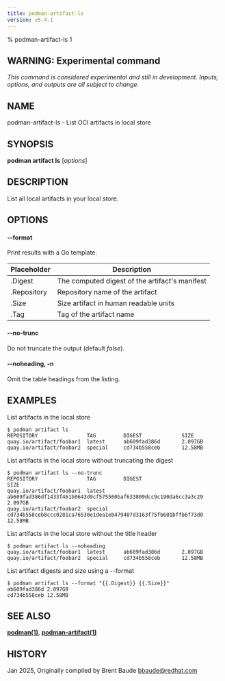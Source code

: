 ```yaml
---
title: podman-artifact-ls
version: v5.4.1
---
```


% podman-artifact-ls 1


## WARNING: Experimental command
*This command is considered experimental and still in development. Inputs, options, and outputs are all
subject to change.*

## NAME
podman\-artifact\-ls - List OCI artifacts in local store

## SYNOPSIS
**podman artifact ls** [*options*]

## DESCRIPTION

List all local artifacts in your local store.

## OPTIONS

#### **--format**

Print results with a Go template.

| **Placeholder** | **Description**                                |
|-----------------|------------------------------------------------|
| .Digest         | The computed digest of the artifact's manifest |
| .Repository     | Repository name of the artifact                |
| .Size           | Size artifact in human readable units          |
| .Tag            | Tag of the artifact name                       |


[//]: # (BEGIN included file options/no-trunc.md)
#### **--no-trunc**

Do not truncate the output (default *false*).

[//]: # (END   included file options/no-trunc.md)


[//]: # (BEGIN included file options/noheading.md)
#### **--noheading**, **-n**

Omit the table headings from the listing.

[//]: # (END   included file options/noheading.md)

## EXAMPLES

List artifacts in the local store
```
$ podman artifact ls
REPOSITORY                TAG         DIGEST             SIZE
quay.io/artifact/foobar1  latest      ab609fad386d       2.097GB
quay.io/artifact/foobar2  special     cd734b558ceb       12.58MB
```

List artifacts in the local store without truncating the digest
```
$ podman artifact ls --no-trunc
REPOSITORY                TAG         DIGEST                                                              SIZE
quay.io/artifact/foobar1  latest      ab609fad386df1433f461b0643d9cf575560baf633809dcc9c190da6cc3a3c29    2.097GB
quay.io/artifact/foobar2  special     cd734b558ceb8ccc0281ca76530e1dea1eb479407d3163f75fb601bffb6f73d0    12.58MB
```

List artifacts in the local store without the title header
```
$ podman artifact ls --noheading
quay.io/artifact/foobar1  latest      ab609fad386d       2.097GB
quay.io/artifact/foobar2  special     cd734b558ceb       12.58MB
```

List artifact digests and size using a --format
```
$ podman artifact ls --format "{{.Digest}} {{.Size}}"
ab609fad386d 2.097GB
cd734b558ceb 12.58MB
```



## SEE ALSO
**[podman(1)](podman.1.md)**, **[podman-artifact(1)](podman-artifact.1.md)**

## HISTORY
Jan 2025, Originally compiled by Brent Baude <bbaude@redhat.com>
